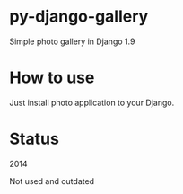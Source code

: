 # py-django-gallery
Simple photo gallery in Django 1.9
# How to use
Just install photo application to your Django.
# Status
2014 

Not used and outdated
